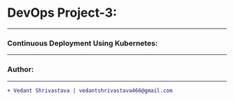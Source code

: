# DevOps Project-3:
____________________________________________________________________________________________________________________
### Continuous Deployment Using Kubernetes:
____________________________________________________________________________________________________________________
### Author:
----------------------------------
```diff
+ Vedant Shrivastava | vedantshrivastava466@gmail.com
```
